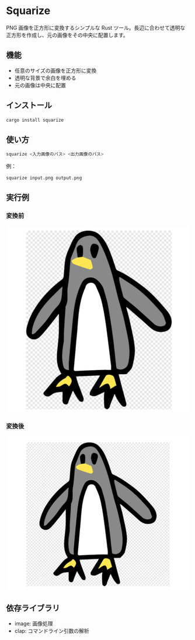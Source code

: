 # Squarize

PNG 画像を正方形に変換するシンプルな Rust ツール。長辺に合わせて透明な正方形を作成し、元の画像をその中央に配置します。

## 機能

- 任意のサイズの画像を正方形に変換
- 透明な背景で余白を埋める
- 元の画像は中央に配置

## インストール

```bash
cargo install squarize
```

## 使い方

```bash
squarize <入力画像のパス> <出力画像のパス>
```

例：

```bash
squarize input.png output.png
```

## 実行例

### 変換前

![変換前の画像](images/screenshot0.png)

### 変換後

![変換後の画像](images/screenshot1.png)

## 依存ライブラリ

- image: 画像処理
- clap: コマンドライン引数の解析
